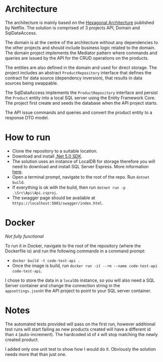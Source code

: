 # Architecture
The architecture is mainly based on the [Hexagonal Architecture](https://netflixtechblog.com/tagged/hexagonal-architecture) published by Netflix. The solution is comprised of 3 projects API, Domain and SqlDataAccess. 

The domain is at the centre of the architecture without any dependencies to the other projects and should include business logic related to the domain. The domain project implements the Mediator pattern where commands and queries are issued by the API for the CRUD operations on the products.

The entities are also defined in the domain and used for direct storage. The project includes an abstract `ProductRepository` interface that defines the contract for data source (dependency inversion), that results in data sources being swappable.

The SqlDataAccess implements the `ProductRepository` interface and persist the `Product` entity into a local SQL server using the Entity Framework Core. The project first create and seeds the database when the API project starts.

The API issue commands and queries and convert the product entity to a response DTO model.

# How to run
- Clone the repository to a suitable location.
- Download and install [.Net 5.0 SDK](https://dotnet.microsoft.com/download/dotnet/5.0).
- The solution uses an instance of LocalDB for storage therefore you will need to download and install SQL Server Express. More information [here](https://docs.microsoft.com/en-us/sql/database-engine/configure-windows/sql-server-express-localdb?view=sql-server-ver15#install-localdb).
- Open a terminal prompt, navigate to the root of the repo. Run `dotnet build`. 
- If everything is ok with the build, then run `dotnet run -p .\Src\Api\Api.csproj`.
- The swagger page should be available at `https://localhost:5001/swagger/index.html`.

# Docker
*Not fully functional*

To run it in Docker, navigate to the root of the repository (where the Dockerfile is) and run the following commands in a command prompt:
- `docker build -t code-test-api .`
- Once the image is build, run `docker run -it --rm --name code-test-api code-test-api`.

I chose to store the data in a `localDb` instance, so you will also need a SQL Server container and change the connection string in the `appsettings.json`in the API project to point to your SQL server container.

# Notes
The automated tests provided will pass on the first run, however additional test runs will start failing as new products created will have a different id than `4` (auto-increment). The hardcoded id of `4` will stop matching the newly created product.

I added only one unit test to show how I would do it. Obviously the solution needs more that than just one.
